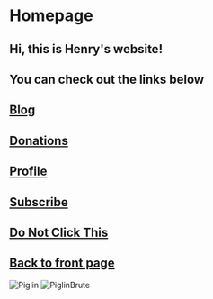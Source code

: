﻿# Homepage
## Hi, this is Henry's website!
## You can check out the links below

## [Blog](https://henrypersonalweb.github.io/blog/)
## [Donations](https://henrypersonalweb.github.io/donations/)
## [Profile](https://henrypersonalweb.github.io/profile/) 
## [Subscribe](https://henrypersonalweb.github.io/subscribe/)
## [Do Not Click This](https://henrypersonalweb.github.io/codes/)
## [Back to front page](https://henrypersonalweb.github.io/)
![Piglin](https://henrypersonalweb.github.io/pictures/piglin.gif) ![PiglinBrute](https://henrypersonalweb.github.io/pictures/piglinbrute.gif)


